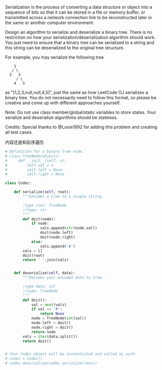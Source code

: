 Serialization is the process of converting a data structure or object into a sequence of bits so that it can be stored in a file or memory buffer, or transmitted across a network connection link to be reconstructed later in the same or another computer environment.

Design an algorithm to serialize and deserialize a binary tree. There is no restriction on how your serialization/deserialization algorithm should work. You just need to ensure that a binary tree can be serialized to a string and this string can be deserialized to the original tree structure.

For example, you may serialize the following tree
```
    1
   / \
  2   3
     / \
    4   5
```
as "[1,2,3,null,null,4,5]", just the same as how LeetCode OJ serializes a binary tree. You do not necessarily need to follow this format, so please be creative and come up with different approaches yourself.



Note: Do not use class member/global/static variables to store states. Your serialize and deserialize algorithms should be stateless.

Credits:
Special thanks to @Louis1992 for adding this problem and creating all test cases.

内容还是和前序遍历

```python
# Definition for a binary tree node.
# class TreeNode(object):
#     def __init__(self, x):
#         self.val = x
#         self.left = None
#         self.right = None

class Codec:

    def serialize(self, root):
        """Encodes a tree to a single string.

        :type root: TreeNode
        :rtype: str
        """
        def doit(node):
            if node:
                vals.append(str(node.val))
                doit(node.left)
                doit(node.right)
            else:
                vals.append('#')
        vals = []
        doit(root)
        return ' '.join(vals)


    def deserialize(self, data):
        """Decodes your encoded data to tree.

        :type data: str
        :rtype: TreeNode
        """
        def doit():
            val = next(vals)
            if val == '#':
                return None
            node = TreeNode(int(val))
            node.left = doit()
            node.right = doit()
            return node
        vals = iter(data.split())
        return doit()


# Your Codec object will be instantiated and called as such:
# codec = Codec()
# codec.deserialize(codec.serialize(root))
```
